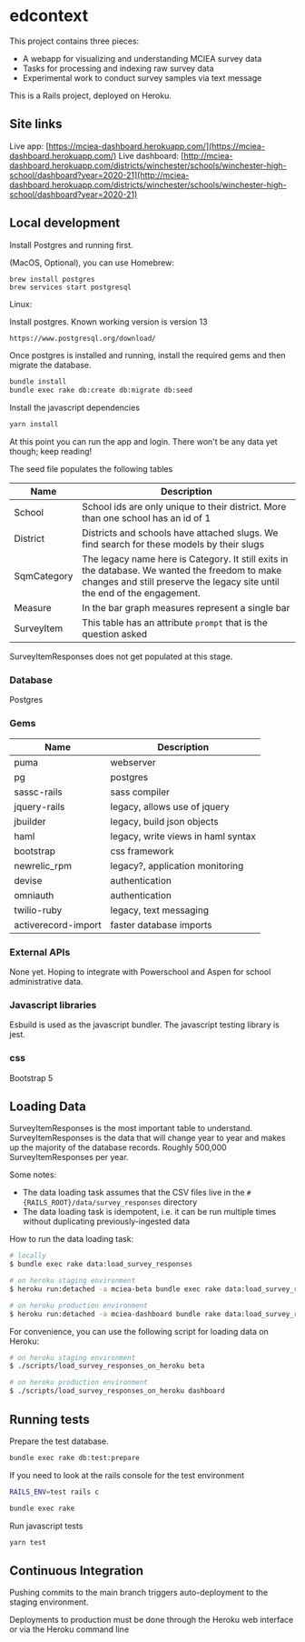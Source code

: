 # edcontext

This project contains three pieces:

- A webapp for visualizing and understanding MCIEA survey data
- Tasks for processing and indexing raw survey data
- Experimental work to conduct survey samples via text message

This is a Rails project, deployed on Heroku.

## Site links

Live app: [https://mciea-dashboard.herokuapp.com/](https://mciea-dashboard.herokuapp.com/)
Live dashboard: [http://mciea-dashboard.herokuapp.com/districts/winchester/schools/winchester-high-school/dashboard?year=2020-21](http://mciea-dashboard.herokuapp.com/districts/winchester/schools/winchester-high-school/dashboard?year=2020-21)

## Local development

Install Postgres and running first.

(MacOS, Optional), you can use Homebrew:

```
brew install postgres
brew services start postgresql
```

Linux:

Install postgres.  Known working version is version 13

```bash
https://www.postgresql.org/download/
```

Once postgres is installed and running, install the required gems and then migrate the database.

```bash
bundle install
bundle exec rake db:create db:migrate db:seed
```

Install the javascript dependencies
```bash
yarn install
```


At this point you can run the app and login.  There won't be any data yet though; keep reading!

The seed file populates the following tables

| Name         | Description                        |
| ------------ | ---------------------------------- |
| School | School ids are only unique to their district.  More than one school has an id of 1 |
| District | Districts and schools have attached slugs.  We find search for these models by their slugs |
| SqmCategory | The legacy name here is Category.  It still exits in the database.  We wanted the freedom to make changes and still preserve the legacy site until the end of the engagement. |
| Measure | In the bar graph measures represent a single bar |
| SurveyItem | This table has an attribute `prompt` that is the question asked |

SurveyItemResponses does not get populated at this stage.

### Database

Postgres

### Gems

| Name         | Description                        |
| ------------ | ---------------------------------- |
| puma         | webserver                          |
| pg           | postgres                           |
| sassc-rails  | sass compiler                      |
| jquery-rails | legacy, allows use of jquery       |
| jbuilder     | legacy, build json objects         |
| haml         | legacy, write views in haml syntax |
| bootstrap    | css framework                      |
| newrelic_rpm             | legacy?, application monitoring                                    |
| devise | authentication  |
| omniauth | authentication |
| twilio-ruby | legacy, text messaging  |
| activerecord-import | faster database imports |

### External APIs

None yet.  Hoping to integrate with Powerschool and Aspen for school administrative data.

### Javascript libraries

Esbuild is used as the javascript bundler.  The javascript testing library is jest.  

### css

Bootstrap 5

## Loading Data

SurveyItemResponses is the most important table to understand. SurveyItemResponses is the data that will change year to year and makes up the majority of the database records.  Roughly 500,000 SurveyItemResponses per year.

Some notes:

- The data loading task assumes that the CSV files live in the `#{RAILS_ROOT}/data/survey_responses` directory
- The data loading task is idempotent, i.e. it can be run multiple times without duplicating previously-ingested data

How to run the data loading task:

```bash
# locally
$ bundle exec rake data:load_survey_responses

# on heroku staging environment
$ heroku run:detached -a mciea-beta bundle exec rake data:load_survey_responses

# on heroku production environment
$ heroku run:detached -a mciea-dashboard bundle rake data:load_survey_responses
```

For convenience, you can use the following script for loading data on Heroku:

```bash
# on heroku staging environment
$ ./scripts/load_survey_responses_on_heroku beta

# on heroku production environment
$ ./scripts/load_survey_responses_on_heroku dashboard
```

## Running tests

Prepare the test database.

```bash
bundle exec rake db:test:prepare
```

If you need to look at the rails console for the test environment

```bash
RAILS_ENV=test rails c
```

```bash
bundle exec rake
```

Run javascript tests

```bash
yarn test
```

## Continuous Integration

Pushing commits to the main branch triggers auto-deployment to the staging environment.

Deployments to production must be done through the Heroku web interface or via the Heroku command line
